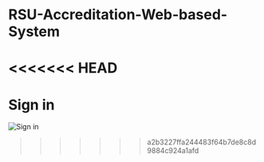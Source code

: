 # RSU-Accreditation-Web-based-System
<<<<<<< HEAD
=======

# Sign in 
![Sign in](https://github.com/JuanitoTamboong/RSU-Accreditation-Web-based-System/assets/93064994/c71d5a85-58e9-4339-9d55-d5dae3de3943)
>>>>>>> a2b3227ffa244483f64b7de8c8d9884c924a1afd
